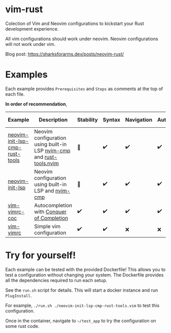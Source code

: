 # vim-rust

Colection of Vim and Neovim configurations to kickstart your
Rust development experience.

All vim configurations should work under neovim. Neovim configurations will
not work under vim.

Blog post: https://sharksforarms.dev/posts/neovim-rust/

# Examples

Each example provides `Prerequisites` and `Steps` as comments at the top of
each file.


**In order of recommendation**,


| Example         | Description                                                   | Stability          | Syntax             | Navigation         | Autocompletion     | Inlay Hints        | Diagnostics        |
|-----------------|---------------------------------------------------------------|--------------------|--------------------|--------------------|--------------------|--------------------|--------------------|
| [neovim-init-lsp-cmp-rust-tools] | Neovim configuration using built-in LSP [nvim-cmp] and [rust-tools.nvim] | :construction:     | :heavy_check_mark: | :heavy_check_mark: | :heavy_check_mark: | :heavy_check_mark: | :heavy_check_mark: |
| [neovim-init-lsp] | Neovim configuration using built-in LSP and [nvim-cmp] | :construction:     | :heavy_check_mark: | :heavy_check_mark: | :heavy_check_mark: | :heavy_check_mark: | :heavy_check_mark: |
| [vim-vimrc-coc]   | Autocompletion with [Conquer of Completion]                     | :heavy_check_mark: | :heavy_check_mark: | :heavy_check_mark: | :heavy_check_mark: | :x:                | :heavy_check_mark: |
| [vim-vimrc]       | Simple vim configuration                                      | :heavy_check_mark: | :heavy_check_mark: | :x:                | :x:                | :x:                | :heavy_check_mark: |

# Try for yourself!

Each example can be tested with the provided Dockerfile! This allows you to
test a configuration without changing your system. The Dockerfile
provides all the dependencies required to run each setup.

See the `run.sh` script for details. This will start a docker instance and run `PlugInstall`.

For example, `./run.sh ./neovim-init-lsp-cmp-rust-tools.vim` to test this configuration.

Once in the container, navigate to `~/test_app` to try the configuration on some rust code.

[neovim-init-lsp-cmp-rust-tools]: ./neovim-init-lsp-cmp-rust-tools.vim
[neovim-init-lsp]: ./neovim-init-lsp.vim
[vim-vimrc-coc]: ./vim-vimrc-coc.vim
[vim-vimrc]: ./vim-vimrc.vim
[rust-tools.nvim]: https://github.com/simrat39/rust-tools.nvim
[nvim-cmp]: https://github.com/hrsh7th/nvim-cmp
[Conquer of Completion]: https://github.com/neoclide/coc.nvim
